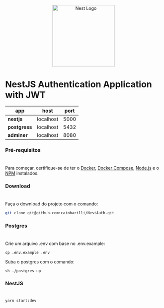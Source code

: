 <p align="center">
  <a href="http://nestjs.com/" target="blank"><img src="https://nestjs.com/img/logo-small.svg" width="200" alt="Nest Logo" /></a>
</p>

[circleci-image]: https://img.shields.io/circleci/build/github/nestjs/nest/master?token=abc123def456
[circleci-url]: https://circleci.com/gh/nestjs/nest

# NestJS Authentication Application with JWT

| app         | host      | port |
| ----------- | --------- | ---- |
| **nestjs** | localhost | 5000 |
| **postgress** | localhost | 5432 |
| **adminer** | localhost | 8080 |


### Pré-requisitos

#

Para começar, certifique-se de ter o [Docker](https://docs.docker.com/), [Docker Compose](https://docs.docker.com/compose/install/), [Node.js](https://nodejs.org/) e o [NPM](https://www.npmjs.com/) instalados.

### Download

#

Faça o download do projeto com o comando:

```sh
git clone git@github.com:caiobarilli/NestAuth.git
```

### Postgres

#

Crie um arquivo .env com base no .env.example:

```shell
cp .env.example .env
```

Suba o postgres com o comando:

```shell
sh ./postgres up
```

### NestJS

#


```shell
yarn start:dev
```
